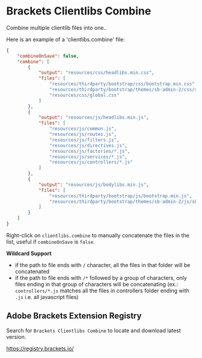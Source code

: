 Brackets Clientlibs Combine
===========================

Combine multiple clientlib files into one..

Here is an example of a 'clientlibs.combine' file:

```json
{
    "combineOnSave": false,
    "combine": [
        {
            "output": "resources/css/headlibs.min.css",
            "files": [
                "resources/thirdparty/bootstrap/css/bootstrap.min.css",
                "resources/thirdparty/bootstrap/themes/sb-admin-2/css/sb-admin-2.css",
                "resources/css/global.css"
            ]
        },
        {
            "output": "resources/js/headlibs.min.js",
            "files": [
                "resources/js/common.js",
                "resources/js/routes.js",
                "resources/js/filters.js",
                "resources/js/directives.js",
                "resources/js/factories/*.js",
                "resources/js/services/*.js",
                "resources/js/controllers/*.js"
            ]
        },
        {
            "output": "resources/js/bodylibs.min.js",
            "files": [
                "resources/thirdparty/bootstrap/js/bootstrap.min.js",
                "resources/thirdparty/bootstrap/themes/sb-admin-2/js/sb-admin-2.js"
            ]
        }
    ]
}
```

Right-click on `clientlibs.combine` to manually concatenate the files in the list, useful if `combineOnSave` is `false`.

**Wildcard Support**
* if the path to file ends with `/` character, all the files in that folder will be concatenated
* if the path to file ends with `/*` followed by a group of characters, only files ending in that group of characters will be concatenating (ex.: `controllers/*.js` matches all the files in controllers folder ending with `.js` i.e. all javascript files)

## Adobe Brackets Extension Registry
Search for `Brackets Clientlibs Combine` to locate and download latest version.

https://registry.brackets.io/
